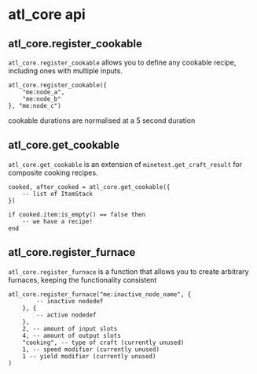 # atl_core api

## atl_core.register_cookable

`atl_core.register_cookable` allows you to define any cookable recipe, including ones with multiple inputs.

```
atl_core.register_cookable({
    "me:node_a",
    "me:node_b"
}, "me:node_c")
```

cookable durations are normalised at a 5 second duration

## atl_core.get_cookable

`atl_core.get_cookable` is an extension of `minetest.get_craft_result` for composite cooking recipes.

```
cooked, after_cooked = atl_core.get_cookable({
    -- list of ItemStack
})

if cooked.item:is_empty() == false then
    -- we have a recipe!
end
```

## atl_core.register_furnace

`atl_core.register_furnace` is a function that allows you to create arbitrary furnaces, keeping the functionality consistent

```
atl_core.register_furnace("me:inactive_node_name", {
        -- inactive nodedef
    }, {
        -- active nodedef
    },
    2, -- amount of input slots
    4, -- amount of output slots
    "cooking", -- type of craft (currently unused)
    1, -- speed modifier (currently unused)
    1 -- yield modifier (currently unused)
)
```
